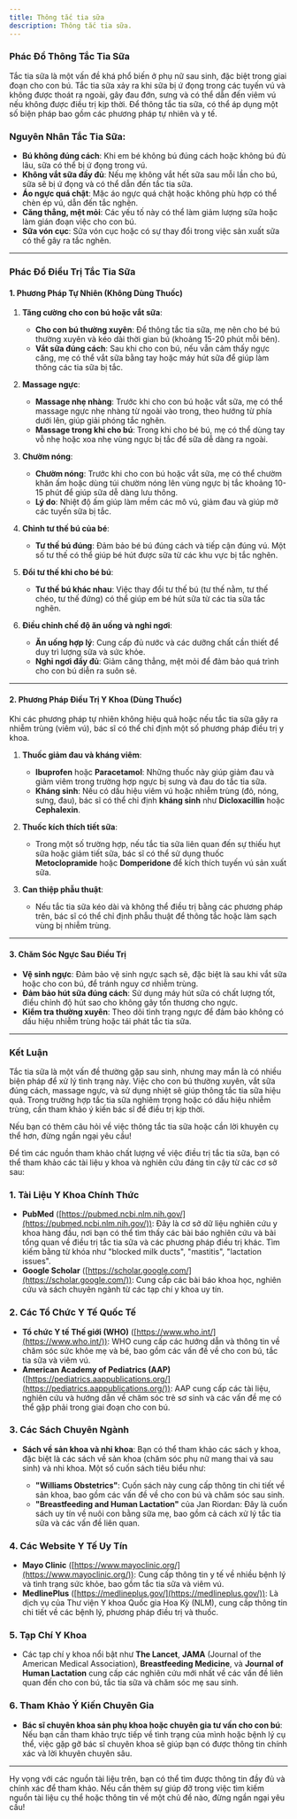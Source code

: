 ```yaml
---
title: Thông tắc tia sữa
description: Thông tắc tia sữa.
---
```


### **Phác Đồ Thông Tắc Tia Sữa**

Tắc tia sữa là một vấn đề khá phổ biến ở phụ nữ sau sinh, đặc biệt trong giai đoạn cho con bú. Tắc tia sữa xảy ra khi sữa bị ứ đọng trong các tuyến vú và không được thoát ra ngoài, gây đau đớn, sưng và có thể dẫn đến viêm vú nếu không được điều trị kịp thời. Để thông tắc tia sữa, có thể áp dụng một số biện pháp bao gồm các phương pháp tự nhiên và y tế.

### **Nguyên Nhân Tắc Tia Sữa:**

* **Bú không đúng cách**: Khi em bé không bú đúng cách hoặc không bú đủ lâu, sữa có thể bị ứ đọng trong vú.
* **Không vắt sữa đầy đủ**: Nếu mẹ không vắt hết sữa sau mỗi lần cho bú, sữa sẽ bị ứ đọng và có thể dẫn đến tắc tia sữa.
* **Áo ngực quá chật**: Mặc áo ngực quá chật hoặc không phù hợp có thể chèn ép vú, dẫn đến tắc nghẽn.
* **Căng thẳng, mệt mỏi**: Các yếu tố này có thể làm giảm lượng sữa hoặc làm gián đoạn việc cho con bú.
* **Sữa vón cục**: Sữa vón cục hoặc có sự thay đổi trong việc sản xuất sữa có thể gây ra tắc nghẽn.

---

### **Phác Đồ Điều Trị Tắc Tia Sữa**

#### **1. Phương Pháp Tự Nhiên (Không Dùng Thuốc)**

1. **Tăng cường cho con bú hoặc vắt sữa**:

   * **Cho con bú thường xuyên**: Để thông tắc tia sữa, mẹ nên cho bé bú thường xuyên và kéo dài thời gian bú (khoảng 15-20 phút mỗi bên).
   * **Vắt sữa đúng cách**: Sau khi cho con bú, nếu vẫn cảm thấy ngực căng, mẹ có thể vắt sữa bằng tay hoặc máy hút sữa để giúp làm thông các tia sữa bị tắc.

2. **Massage ngực**:

   * **Massage nhẹ nhàng**: Trước khi cho con bú hoặc vắt sữa, mẹ có thể massage ngực nhẹ nhàng từ ngoài vào trong, theo hướng từ phía dưới lên, giúp giải phóng tắc nghẽn.
   * **Massage trong khi cho bú**: Trong khi cho bé bú, mẹ có thể dùng tay vỗ nhẹ hoặc xoa nhẹ vùng ngực bị tắc để sữa dễ dàng ra ngoài.

3. **Chườm nóng**:

   * **Chườm nóng**: Trước khi cho con bú hoặc vắt sữa, mẹ có thể chườm khăn ấm hoặc dùng túi chườm nóng lên vùng ngực bị tắc khoảng 10-15 phút để giúp sữa dễ dàng lưu thông.
   * **Lý do**: Nhiệt độ ấm giúp làm mềm các mô vú, giảm đau và giúp mở các tuyến sữa bị tắc.

4. **Chỉnh tư thế bú của bé**:

   * **Tư thế bú đúng**: Đảm bảo bé bú đúng cách và tiếp cận đúng vú. Một số tư thế có thể giúp bé hút được sữa từ các khu vực bị tắc nghẽn.

5. **Đổi tư thế khi cho bé bú**:

   * **Tư thế bú khác nhau**: Việc thay đổi tư thế bú (tư thế nằm, tư thế chéo, tư thế đứng) có thể giúp em bé hút sữa từ các tia sữa tắc nghẽn.

6. **Điều chỉnh chế độ ăn uống và nghỉ ngơi**:

   * **Ăn uống hợp lý**: Cung cấp đủ nước và các dưỡng chất cần thiết để duy trì lượng sữa và sức khỏe.
   * **Nghỉ ngơi đầy đủ**: Giảm căng thẳng, mệt mỏi để đảm bảo quá trình cho con bú diễn ra suôn sẻ.

---

#### **2. Phương Pháp Điều Trị Y Khoa (Dùng Thuốc)**

Khi các phương pháp tự nhiên không hiệu quả hoặc nếu tắc tia sữa gây ra nhiễm trùng (viêm vú), bác sĩ có thể chỉ định một số phương pháp điều trị y khoa.

1. **Thuốc giảm đau và kháng viêm**:

   * **Ibuprofen** hoặc **Paracetamol**: Những thuốc này giúp giảm đau và giảm viêm trong trường hợp ngực bị sưng và đau do tắc tia sữa.
   * **Kháng sinh**: Nếu có dấu hiệu viêm vú hoặc nhiễm trùng (đỏ, nóng, sưng, đau), bác sĩ có thể chỉ định **kháng sinh** như **Dicloxacillin** hoặc **Cephalexin**.

2. **Thuốc kích thích tiết sữa**:

   * Trong một số trường hợp, nếu tắc tia sữa liên quan đến sự thiếu hụt sữa hoặc giảm tiết sữa, bác sĩ có thể sử dụng thuốc **Metoclopramide** hoặc **Domperidone** để kích thích tuyến vú sản xuất sữa.

3. **Can thiệp phẫu thuật**:

   * Nếu tắc tia sữa kéo dài và không thể điều trị bằng các phương pháp trên, bác sĩ có thể chỉ định phẫu thuật để thông tắc hoặc làm sạch vùng bị nhiễm trùng.

---

#### **3. Chăm Sóc Ngực Sau Điều Trị**

* **Vệ sinh ngực**: Đảm bảo vệ sinh ngực sạch sẽ, đặc biệt là sau khi vắt sữa hoặc cho con bú, để tránh nguy cơ nhiễm trùng.
* **Đảm bảo hút sữa đúng cách**: Sử dụng máy hút sữa có chất lượng tốt, điều chỉnh độ hút sao cho không gây tổn thương cho ngực.
* **Kiểm tra thường xuyên**: Theo dõi tình trạng ngực để đảm bảo không có dấu hiệu nhiễm trùng hoặc tái phát tắc tia sữa.

---

### **Kết Luận**

Tắc tia sữa là một vấn đề thường gặp sau sinh, nhưng may mắn là có nhiều biện pháp để xử lý tình trạng này. Việc cho con bú thường xuyên, vắt sữa đúng cách, massage ngực, và sử dụng nhiệt sẽ giúp thông tắc tia sữa hiệu quả. Trong trường hợp tắc tia sữa nghiêm trọng hoặc có dấu hiệu nhiễm trùng, cần tham khảo ý kiến bác sĩ để điều trị kịp thời.

Nếu bạn có thêm câu hỏi về việc thông tắc tia sữa hoặc cần lời khuyên cụ thể hơn, đừng ngần ngại yêu cầu!

Để tìm các nguồn tham khảo chất lượng về việc điều trị tắc tia sữa, bạn có thể tham khảo các tài liệu y khoa và nghiên cứu đáng tin cậy từ các cơ sở sau:

### **1. Tài Liệu Y Khoa Chính Thức**

* **PubMed** ([https://pubmed.ncbi.nlm.nih.gov/](https://pubmed.ncbi.nlm.nih.gov/)): Đây là cơ sở dữ liệu nghiên cứu y khoa hàng đầu, nơi bạn có thể tìm thấy các bài báo nghiên cứu và bài tổng quan về điều trị tắc tia sữa và các phương pháp điều trị khác. Tìm kiếm bằng từ khóa như "blocked milk ducts", "mastitis", "lactation issues".
* **Google Scholar** ([https://scholar.google.com/](https://scholar.google.com/)): Cung cấp các bài báo khoa học, nghiên cứu và sách chuyên ngành từ các tạp chí y khoa uy tín.

### **2. Các Tổ Chức Y Tế Quốc Tế**

* **Tổ chức Y tế Thế giới (WHO)** ([https://www.who.int/](https://www.who.int/)): WHO cung cấp các hướng dẫn và thông tin về chăm sóc sức khỏe mẹ và bé, bao gồm các vấn đề về cho con bú, tắc tia sữa và viêm vú.
* **American Academy of Pediatrics (AAP)** ([https://pediatrics.aappublications.org/](https://pediatrics.aappublications.org/)): AAP cung cấp các tài liệu, nghiên cứu và hướng dẫn về chăm sóc trẻ sơ sinh và các vấn đề mẹ có thể gặp phải trong giai đoạn cho con bú.

### **3. Các Sách Chuyên Ngành**

* **Sách về sản khoa và nhi khoa**: Bạn có thể tham khảo các sách y khoa, đặc biệt là các sách về sản khoa (chăm sóc phụ nữ mang thai và sau sinh) và nhi khoa. Một số cuốn sách tiêu biểu như:

  * **"Williams Obstetrics"**: Cuốn sách này cung cấp thông tin chi tiết về sản khoa, bao gồm các vấn đề về cho con bú và chăm sóc sau sinh.
  * **"Breastfeeding and Human Lactation"** của Jan Riordan: Đây là cuốn sách uy tín về nuôi con bằng sữa mẹ, bao gồm cả cách xử lý tắc tia sữa và các vấn đề liên quan.

### **4. Các Website Y Tế Uy Tín**

* **Mayo Clinic** ([https://www.mayoclinic.org/](https://www.mayoclinic.org/)): Cung cấp thông tin y tế về nhiều bệnh lý và tình trạng sức khỏe, bao gồm tắc tia sữa và viêm vú.
* **MedlinePlus** ([https://medlineplus.gov/](https://medlineplus.gov/)): Là dịch vụ của Thư viện Y khoa Quốc gia Hoa Kỳ (NLM), cung cấp thông tin chi tiết về các bệnh lý, phương pháp điều trị và thuốc.

### **5. Tạp Chí Y Khoa**

* Các tạp chí y khoa nổi bật như **The Lancet**, **JAMA** (Journal of the American Medical Association), **Breastfeeding Medicine**, và **Journal of Human Lactation** cung cấp các nghiên cứu mới nhất về các vấn đề liên quan đến cho con bú, tắc tia sữa và chăm sóc mẹ sau sinh.

### **6. Tham Khảo Ý Kiến Chuyên Gia**

* **Bác sĩ chuyên khoa sản phụ khoa hoặc chuyên gia tư vấn cho con bú**: Nếu bạn cần tham khảo trực tiếp về tình trạng của mình hoặc bệnh lý cụ thể, việc gặp gỡ bác sĩ chuyên khoa sẽ giúp bạn có được thông tin chính xác và lời khuyên chuyên sâu.

---

Hy vọng với các nguồn tài liệu trên, bạn có thể tìm được thông tin đầy đủ và chính xác để tham khảo. Nếu cần thêm sự giúp đỡ trong việc tìm kiếm nguồn tài liệu cụ thể hoặc thông tin về một chủ đề nào, đừng ngần ngại yêu cầu!
